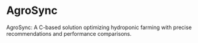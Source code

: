 # AgroSync
AgroSync: A C-based solution optimizing hydroponic farming with precise recommendations and performance comparisons.
